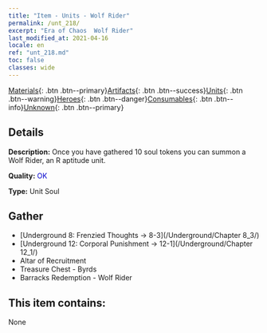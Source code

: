 ```yaml
---
title: "Item - Units - Wolf Rider"
permalink: /unt_218/
excerpt: "Era of Chaos  Wolf Rider"
last_modified_at: 2021-04-16
locale: en
ref: "unt_218.md"
toc: false
classes: wide
---
```

 [Materials](/Items/){: .btn .btn--primary}[Artifacts](/Items/Artifacts/){: .btn .btn--success}[Units](/Items/Units/){: .btn .btn--warning}[Heroes](/Items/Heroes/){: .btn .btn--danger}[Consumables](/Items/Consumables/){: .btn .btn--info}[Unknown](/Items/Unknown/){: .btn .btn--primary}

## Details
 **Description:** Once you have gathered 10 soul tokens you can summon a Wolf Rider, an R aptitude unit.

 **Quality:** <span style="color: #0000CD">OK</span>

 **Type:** Unit Soul

## Gather

*    [Underground 8: Frenzied Thoughts -> 8-3](/Underground/Chapter 8_3/) 
*    [Underground 12: Corporal Punishment -> 12-1](/Underground/Chapter 12_1/) 
*    Altar of Recruitment 
*    Treasure Chest - Byrds 
*    Barracks Redemption - Wolf Rider 

## This item contains:

  None

